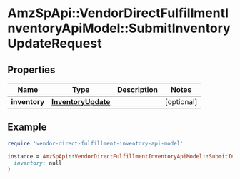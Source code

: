 # AmzSpApi::VendorDirectFulfillmentInventoryApiModel::SubmitInventoryUpdateRequest

## Properties

| Name | Type | Description | Notes |
| ---- | ---- | ----------- | ----- |
| **inventory** | [**InventoryUpdate**](InventoryUpdate.md) |  | [optional] |

## Example

```ruby
require 'vendor-direct-fulfillment-inventory-api-model'

instance = AmzSpApi::VendorDirectFulfillmentInventoryApiModel::SubmitInventoryUpdateRequest.new(
  inventory: null
)
```

